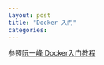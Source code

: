 ```yaml
---
layout: post
title: "Docker 入门"
categories:  
---
```


参照[阮一峰 Docker入门教程](http://www.ruanyifeng.com/blog/2018/02/docker-tutorial.html)
